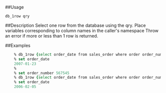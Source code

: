 ##Usage

`db_1row qry`

##Description
Select one row from the database using the qry. Place variables corresponding to column names in the caller's namespace Throw an error if more or less than 1 row is returned.

##Examples
```tcl
	% db_1row {select order_date from sales_order where order order_number=123}
	% set order_date
	2007-01-23
	%
	% set order_number 567545
	% db_1row {select order_date from sales_order where order order_number=:order_number}
	% set order_date
	2006-02-05
```
